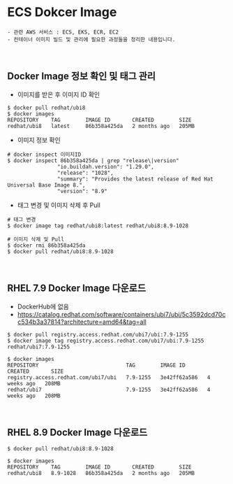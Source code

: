 # ECS Dokcer Image
~~~
- 관련 AWS 서비스 : ECS, EKS, ECR, EC2
- 컨테이너 이미지 빌드 및 관리에 필요한 과정들을 정리한 내용입니다.
~~~
<br>

## Docker Image 정보 확인 및 태그 관리
- 이미지를 받은 후 이미지 ID 확인
```shell
$ docker pull redhat/ubi8
$ docker images
REPOSITORY    TAG        IMAGE ID       CREATED        SIZE
redhat/ubi8   latest     86b358a425da   2 months ago   205MB
```
- 이미지 정보 확인
```shell
# docker inspect 이미지ID
$ docker inspect 86b358a425da | grep "release\|version"
                "io.buildah.version": "1.29.0",
                "release": "1028",
                "summary": "Provides the latest release of Red Hat Universal Base Image 8.",
                "version": "8.9"
```
- 태그 변경 및 이미지 삭제 후 Pull
```shell
# 태그 변경
$ docker image tag redhat/ubi8:latest redhat/ubi8:8.9-1028

# 이미지 삭제 및 Pull
$ docker rmi 86b358a425da
$ docker pull redhat/ubi8:8.9-1028
```
<br>

## RHEL 7.9 Docker Image 다운로드
- DockerHub에 없음
- https://catalog.redhat.com/software/containers/ubi7/ubi/5c3592dcd70cc534b3a37814?architecture=amd64&tag=all
```shell
$ docker pull registry.access.redhat.com/ubi7/ubi:7.9-1255
$ docker image tag registry.access.redhat.com/ubi7/ubi:7.9-1255 redhat/ubi7:7.9-1255
```
```shell
$ docker images
REPOSITORY                            TAG        IMAGE ID       CREATED       SIZE
registry.access.redhat.com/ubi7/ubi   7.9-1255   3e42ff62a586   4 weeks ago   208MB
redhat/ubi7                           7.9-1255   3e42ff62a586   4 weeks ago   208MB
```
<br>

## RHEL 8.9 Docker Image 다운로드
```shell
$ docker pull redhat/ubi8:8.9-1028
```
```shell
$ docker images
REPOSITORY    TAG        IMAGE ID       CREATED        SIZE
redhat/ubi8   8.9-1028   86b358a425da   2 months ago   205MB
```
<br>
